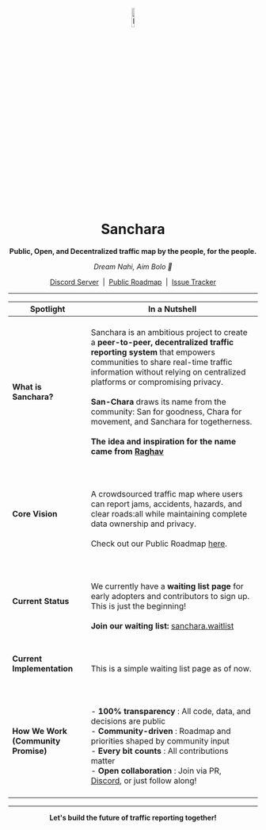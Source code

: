 <p align="center">
  <img align="center" width="10%" src="https://github.com/user-attachments/assets/be256424-bdb6-46ef-af50-31e2b065736f" alt="logo"/>
</p>

<h1 align="center">Sanchara</h1>

<p align="center">
  <strong>Public, Open, and Decentralized traffic map by the people, for the people.</strong>
</p>

<p align="center">
  <em>Dream Nahi, Aim Bolo 🥇</em>
</p>
<p align="center">

</p>

<p align="center">
  <a href="https://discord.gg/VYE9CNtcp5" target="_blank">Discord Server</a> &nbsp;|&nbsp;
  <a href="https://github.com/shravan20/sanchara/discussions/2" target="_blank">Public Roadmap</a> &nbsp;|&nbsp;
  <a href="https://github.com/shravan20/sanchara/issues" target="_blank">Issue Tracker</a>
</p>

---

| Spotlight                  | In a Nutshell                                                                                                                                                                            |
|--------------------------|------------------------------------------------------------------------------------------------------------------------------------------------------------------------------------|
| **What is Sanchara?**    | <br>Sanchara is an ambitious project to create a **peer-to-peer, decentralized traffic reporting system** that empowers communities to share real-time traffic information without relying on centralized platforms or compromising privacy.<br><br>**San-Chara** draws its name from the community: San for goodness, Chara for movement, and Sanchara for togetherness. <br><br>**The idea and inspiration for the name came from [Raghav](https://github.com/raghavyuva)** <br><br> |
| **Core Vision**          | <br><br> A crowdsourced traffic map where users can report jams, accidents, hazards, and clear roads:all while maintaining complete data ownership and privacy.<br><br>Check out our Public Roadmap [here](https://github.com/shravan20/sanchara/discussions/2). <br><br> |
| **Current Status**       | <br><br> We currently have a **waiting list page** for early adopters and contributors to sign up. This is just the beginning!<br><br>**Join our waiting list:** [sanchara.waitlist](https://shravan20.github.io/sanchara/) <br><br> |
| **Current Implementation** | <br><br> This is a simple waiting list page as of now. <br><br>                                                                                                                            |
| **How We Work (Community Promise)** | <br><br> - **100% transparency** : All code, data, and decisions are public <br> - **Community-driven** : Roadmap and priorities shaped by community input <br> - **Every bit counts** : All contributions matter <br> - **Open collaboration** : Join via PR, [Discord](https://discord.gg/VYE9CNtcp5), or just follow along! <br><br>|

---

<p align="center">
  <strong>Let's build the future of traffic reporting together!</strong>
</p>
